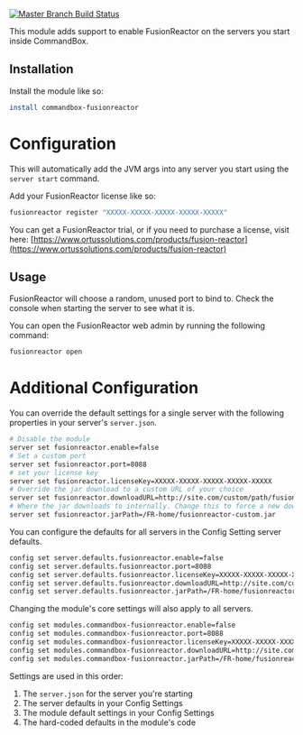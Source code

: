 [![Master Branch Build Status](https://img.shields.io/travis/bdw429s/commandbox-fusionreactor/master.svg?style=flat-square&label=master)](https://travis-ci.org/bdw429s/commandbox-fusionreactor)

This module adds support to enable FusionReactor on the servers you start inside CommandBox.  

## Installation

Install the module like so:

```bash
install commandbox-fusionreactor
```

# Configuration

This will automatically add the JVM args into any server you start using the `server start` command.

Add your FusionReactor license like so:

```bash
fusionreactor register "XXXXX-XXXXX-XXXXX-XXXXX-XXXXX"
```

You can get a FusionReactor trial, or if you need to purchase a license, visit here:
[https://www.ortussolutions.com/products/fusion-reactor](https://www.ortussolutions.com/products/fusion-reactor)

## Usage

FusionReactor will choose a random, unused port to bind to.  Check the console when starting the server to see what it is.

You can open the FusionReactor web admin by running the following command:

```bash
fusionreactor open
```

# Additional Configuration

You can override the default settings for a single server with the following properties in your server's `server.json`.

```bash
# Disable the module
server set fusionreactor.enable=false
# Set a custom port
server set fusionreactor.port=8088
# set your license key
server set fusionreactor.licenseKey=XXXXX-XXXXX-XXXXX-XXXXX-XXXXX
# Override the jar download to a custom URL of your choice
server set fusionreactor.downloadURL=http://site.com/custom/path/fusionreactor.jar
# Where the jar downloads to internally. Change this to force a new download
server set fusionreactor.jarPath=/FR-home/fusionreactor-custom.jar
```

You can configure the defaults for all servers in the Config Setting server defaults.

```bash
config set server.defaults.fusionreactor.enable=false
config set server.defaults.fusionreactor.port=8088
config set server.defaults.fusionreactor.licenseKey=XXXXX-XXXXX-XXXXX-XXXXX-XXXXX
config set server.defaults.fusionreactor.downloadURL=http://site.com/custom/path/fusionreactor.jar
config set server.defaults.fusionreactor.jarPath=/FR-home/fusionreactor-custom.jar
```

Changing the module's core settings will also apply to all servers.

```bash
config set modules.commandbox-fusionreactor.enable=false
config set modules.commandbox-fusionreactor.port=8088
config set modules.commandbox-fusionreactor.licenseKey=XXXXX-XXXXX-XXXXX-XXXXX-XXXXX
config set modules.commandbox-fusionreactor.downloadURL=http://site.com/custom/path/fusionreactor.jar
config set modules.commandbox-fusionreactor.jarPath=/FR-home/fusionreactor-custom.jar
```

Settings are used in this order:
1) The `server.json` for the server you're starting
2) The server defaults in your Config Settings
3) The module default settings in your Config Settings
4) The hard-coded defaults in the module's code
